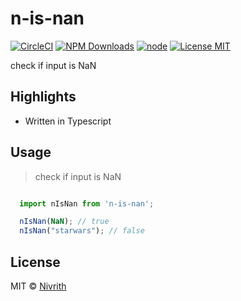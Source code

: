 # n-is-nan

[![CircleCI](https://circleci.com/gh/nivrith/n-is-nan/tree/master.svg?style=svg)](https://circleci.com/gh/nivrith/n-is-nan/tree/master)
[![NPM Downloads](https://img.shields.io/npm/dw/n-is-nan.svg)](https://www.npmjs.com/package/n-is-nan)
[![node](https://img.shields.io/node/v/n-is-nan.svg)](https://www.npmjs.com/package/n-is-nan)
[![License MIT](https://img.shields.io/github/license/nivrith/n-is-nan.svg)](https://github.com/nivrith/n-is-nan/blob/master/LICENSE)

check if input is NaN

## Highlights

- Written in Typescript

## Usage

> check if input is NaN

```js

  import nIsNan from 'n-is-nan';

  nIsNan(NaN); // true
  nIsNan("starwars"); // false

```

## License

MIT © [Nivrith](https://github.com/nivrith)
